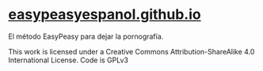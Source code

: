 # [easypeasyespanol.github.io](https://easypeasyespanol.github.io/)
El método EasyPeasy para dejar la pornografía.

This work is licensed under a Creative Commons Attribution-ShareAlike 4.0 International License. Code is GPLv3
